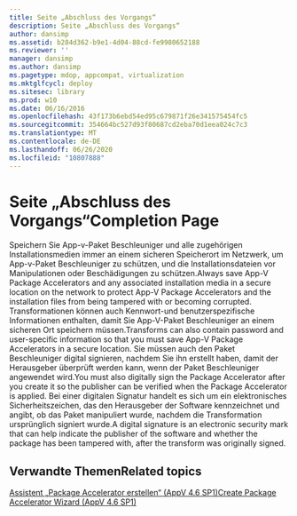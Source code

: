 ```yaml
---
title: Seite „Abschluss des Vorgangs“
description: Seite „Abschluss des Vorgangs“
author: dansimp
ms.assetid: b284d362-b9e1-4d04-88cd-fe9980652188
ms.reviewer: ''
manager: dansimp
ms.author: dansimp
ms.pagetype: mdop, appcompat, virtualization
ms.mktglfcycl: deploy
ms.sitesec: library
ms.prod: w10
ms.date: 06/16/2016
ms.openlocfilehash: 43f173b6ebd54ed95c679871f26e341575454fc5
ms.sourcegitcommit: 354664bc527d93f80687cd2eba70d1eea024c7c3
ms.translationtype: MT
ms.contentlocale: de-DE
ms.lasthandoff: 06/26/2020
ms.locfileid: "10807888"
---
```

# <span data-ttu-id="7f82b-103">Seite „Abschluss des Vorgangs“</span><span class="sxs-lookup"><span data-stu-id="7f82b-103">Completion Page</span></span>


<span data-ttu-id="7f82b-104">Speichern Sie App-v-Paket Beschleuniger und alle zugehörigen Installationsmedien immer an einem sicheren Speicherort im Netzwerk, um App-v-Paket Beschleuniger zu schützen, und die Installationsdateien vor Manipulationen oder Beschädigungen zu schützen.</span><span class="sxs-lookup"><span data-stu-id="7f82b-104">Always save App-V Package Accelerators and any associated installation media in a secure location on the network to protect App-V Package Accelerators and the installation files from being tampered with or becoming corrupted.</span></span> <span data-ttu-id="7f82b-105">Transformationen können auch Kennwort-und benutzerspezifische Informationen enthalten, damit Sie App-V-Paket Beschleuniger an einem sicheren Ort speichern müssen.</span><span class="sxs-lookup"><span data-stu-id="7f82b-105">Transforms can also contain password and user-specific information so that you must save App-V Package Accelerators in a secure location.</span></span> <span data-ttu-id="7f82b-106">Sie müssen auch den Paket Beschleuniger digital signieren, nachdem Sie ihn erstellt haben, damit der Herausgeber überprüft werden kann, wenn der Paket Beschleuniger angewendet wird.</span><span class="sxs-lookup"><span data-stu-id="7f82b-106">You must also digitally sign the Package Accelerator after you create it so the publisher can be verified when the Package Accelerator is applied.</span></span> <span data-ttu-id="7f82b-107">Bei einer digitalen Signatur handelt es sich um ein elektronisches Sicherheitszeichen, das den Herausgeber der Software kennzeichnet und angibt, ob das Paket manipuliert wurde, nachdem die Transformation ursprünglich signiert wurde.</span><span class="sxs-lookup"><span data-stu-id="7f82b-107">A digital signature is an electronic security mark that can help indicate the publisher of the software and whether the package has been tampered with, after the transform was originally signed.</span></span>

## <span data-ttu-id="7f82b-108">Verwandte Themen</span><span class="sxs-lookup"><span data-stu-id="7f82b-108">Related topics</span></span>


[<span data-ttu-id="7f82b-109">Assistent „Package Accelerator erstellen“ (AppV 4.6 SP1)</span><span class="sxs-lookup"><span data-stu-id="7f82b-109">Create Package Accelerator Wizard (AppV 4.6 SP1)</span></span>](create-package-accelerator-wizard--appv-46-sp1-.md)

 

 





